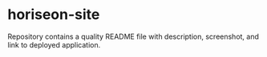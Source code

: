 # horiseon-site

Repository contains a quality README file with description, screenshot, and link to deployed application.
